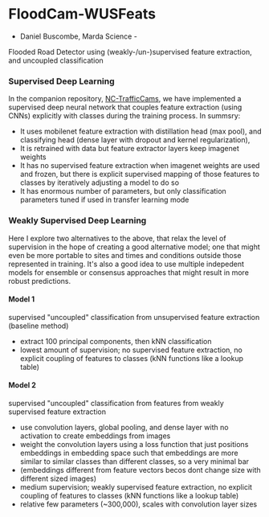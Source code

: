 # FloodCam-WUSFeats
- Daniel Buscombe, Marda Science -

Flooded Road Detector using (weakly-/un-)supervised feature extraction, and uncoupled classification

### Supervised Deep Learning
In the companion repository, [NC-TrafficCams](https://github.com/FloodCamML/NCTrafficCameras), we have implemented a supervised deep neural network that couples feature extraction (using CNNs) explicitly with classes during the training process. In summsry:

* It uses mobilenet feature extraction with distillation head (max pool), and classifying head (dense layer with dropout and kernel regularization),
* It is retrained with data but feature extractor layers keep imagenet weights
* It has no supervised feature extraction when imagenet weights are used and frozen, but there is explicit supervised mapping of those features to classes by iteratively adjusting a model to do so
* It has enormous number of parameters, but only classification parameters tuned if used in transfer learning mode

### Weakly Supervised Deep Learning
Here I explore two alternatives to the above, that relax the level of supervision in the hope of creating a good alternative model; one that might even be more portable to sites and times and conditions outside those represented in training. It's also a good idea to use multiple indepedent models for ensemble or consensus approaches that might result in more robust predictions.

#### Model 1
supervised "uncoupled" classification from unsupervised feature extraction (baseline method)
* extract 100 principal components, then kNN classification
* lowest amount of supervision; no supervised feature extraction, no explicit coupling of features to classes (kNN functions like a lookup table)

#### Model 2
supervised "uncoupled" classification from features from weakly supervised feature extraction
* use convolution layers, global pooling, and dense layer with no activation to create embeddings from images
* weight the convolution layers using a loss function that just positions embeddings in embedding space such that embeddings are more similar to similar classes than different classes, so a very minimal bar
* (embeddings different from feature vectors becos dont change size with different sized images)
* medium supervision; weakly supervised feature extraction, no explicit coupling of features to classes (kNN functions like a lookup table)
* relative few parameters (~300,000), scales with convolution layer sizes

